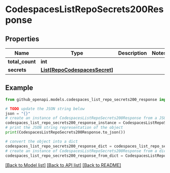 # CodespacesListRepoSecrets200Response


## Properties

Name | Type | Description | Notes
------------ | ------------- | ------------- | -------------
**total_count** | **int** |  | 
**secrets** | [**List[RepoCodespacesSecret]**](RepoCodespacesSecret.md) |  | 

## Example

```python
from github_openapi.models.codespaces_list_repo_secrets200_response import CodespacesListRepoSecrets200Response

# TODO update the JSON string below
json = "{}"
# create an instance of CodespacesListRepoSecrets200Response from a JSON string
codespaces_list_repo_secrets200_response_instance = CodespacesListRepoSecrets200Response.from_json(json)
# print the JSON string representation of the object
print(CodespacesListRepoSecrets200Response.to_json())

# convert the object into a dict
codespaces_list_repo_secrets200_response_dict = codespaces_list_repo_secrets200_response_instance.to_dict()
# create an instance of CodespacesListRepoSecrets200Response from a dict
codespaces_list_repo_secrets200_response_from_dict = CodespacesListRepoSecrets200Response.from_dict(codespaces_list_repo_secrets200_response_dict)
```
[[Back to Model list]](../README.md#documentation-for-models) [[Back to API list]](../README.md#documentation-for-api-endpoints) [[Back to README]](../README.md)


